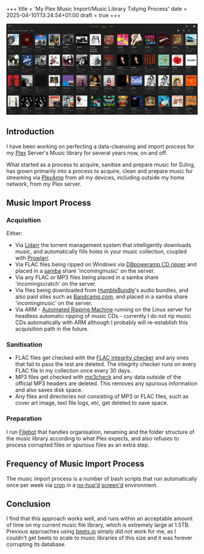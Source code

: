 +++
title = 'My Plex Music Import/Music Library Tidying Process'
date = 2025-04-10T13:24:54+01:00
draft = true
+++

![Screenshot of my Plex Music Collection](musiccollection.png)

## Introduction

I have been working on perfecting a data-cleansing and import process for my [Plex](https://plex.tv) Server's Music library for several years now, on and off.

What started as a process to acquire, sanitise and prepare music for DJing, has grown primarily into a process to acquire, clean and prepare music for streaming via [PlexAmp](https://www.plex.tv/en-gb/plexamp/) from all my devices, including outside my home network, from my Plex server.

## Music Import Process

### Acquisition

Either:

* Via [Lidarr](https://lidarr.audio/) the torrent management system that intelligently downloads music, and automatically fills holes in your music collection, coupled with [Prowlarr](https://prowlarr.com/).
* Via FLAC files being ripped on Windows via [DBpoweramp CD ripper](https://www.dbpoweramp.com/) and placed in a [samba](https://www.samba.org/) share 'incomingmusic' on the server.
* Via any FLAC or MP3 files being placed in a samba share 'incomingscratch' on the server.
* Via files being downloaded from [HumbleBundle](https://humblebundle.com)'s audio bundles, and also paid sites such as [Bandcamp.com](https://bandcamp.com), and placed in a samba share 'incomingmusic' on the server.
* Via ARM - [Automated Ripping Machine](https://github.com/automatic-ripping-machine/automatic-ripping-machine) running on the Linux server for headless automatic ripping of music CDs - currently I do not rip music CDs automatically with ARM although I probably will re-establish this acquisition path in the future.

### Sanitisation

* FLAC files get checked with the [FLAC integrity checker](https://github.com/bluemoehre/flac-integrity-script) and any ones that fail to pass the test are deleted. The integrity checker runs on every FLAC file in my collection once every 30 days.
* MP3 files get checked with [mp3check](https://code.google.com/archive/p/mp3check/) and any data outside of the official MP3 headers are deleted. This removes any spurious information and also saves disk space.
* Any files and directories not consisting of MP3 or FLAC files, such as cover art image, text file logs, etc, get deleted to save space.

### Preparation

I run [Filebot](https://www.filebot.net/) that handles organisation, renaming and the folder structure of the music library according to what Plex expects, and also refuses to process corrupted files or spurious files as an extra step.

## Frequency of Music Import Process

The music import process is a number of bash scripts that run automatically once per week via [cron](https://en.wikipedia.org/wiki/Cron) in a [no-hup'd](https://www.digitalocean.com/community/tutorials/nohup-command-in-linux) [screen'd](https://www.gnu.org/software/screen/) environment.

## Conclusion

I find that this approach works well, and runs within an acceptable amount of time on my current music file library, which is extremely large at 1.5TB. Previous approaches using [beets.io](https://beets.io) simply did not work for me, as I couldn't get beets to scale to music libraries of this size and it was forever corrupting its database.




